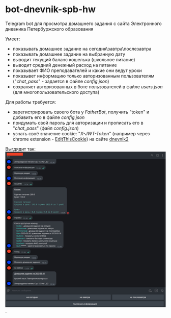 # bot-dnevnik-spb-hw
Telegram bot для просмотра домашнего задания с сайта Электронного дневника Петербуржского образования 

Умеет:
- показывать домашнее задание на сегодня\завтра\послезавтра
- показывать домашнее задание на выбранную дату
- выводит текущий баланс кошелька (школьное питание)
- выводит средний денежный расход на питание
- показывает ФИО преподавателей и какие они ведут уроки
- показывет информацию только авторизованным пользователям ("_chat_pass_" - задается в файле _config.json_)
- сохраняет авторизованных в боте пользователей в файле _users.json_ (для многопользовательского доступа)

Для работы требуется:
- зарегистрировать своего бота у _FatherBot_, получить "token" и добавить его в файле _config.json_
- придумать свой пароль для авторизации и прописать его в "_chat_pass_" (файл _config.json_)
- узнать своё значение cookie: "_X-JWT-Token_" (например через chrome extension - [EditThisCookie](https://chrome.google.com/webstore/detail/editthiscookie/fngmhnnpilhplaeedifhccceomclgfbg)) на сайте [dnevnik2](https://dnevnik2.petersburgedu.ru)

Выгдядит так:
![](screenshot_bot.jpg "telegram bot").
